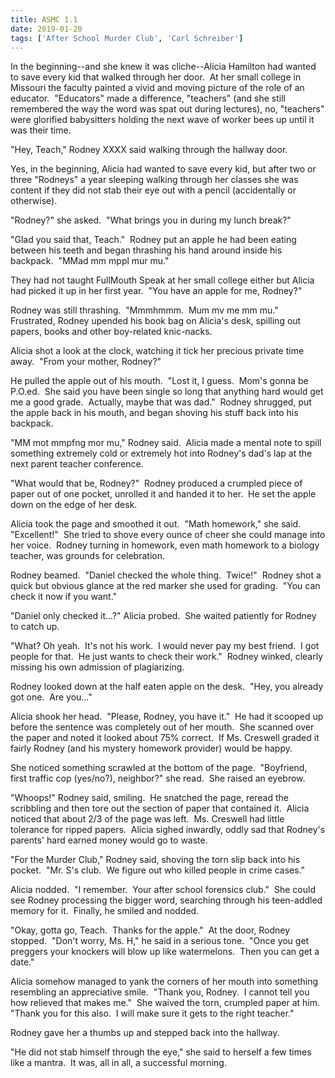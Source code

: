 ```yaml
---
title: ASMC 1.1
date: 2019-01-20
tags: ['After School Murder Club', 'Carl Schreiber']
---
```


In the beginning--and she knew it was cliche--Alicia Hamilton had wanted to save every kid that walked through her door.  At her small college in Missouri the faculty painted a vivid and moving picture of the role of an educator.  "Educators" made a difference, "teachers" (and she still remembered the way the word was spat out during lectures), no, "teachers" were glorified babysitters holding the next wave of worker bees up until it was their time.

"Hey, Teach," Rodney XXXX said walking through the hallway door.

Yes, in the beginning, Alicia had wanted to save every kid, but after two or three "Rodneys" a year sleeping walking through her classes she was content if they did not stab their eye out with a pencil (accidentally or otherwise).

"Rodney?" she asked.  "What brings you in during my lunch break?"

"Glad you said that, Teach."  Rodney put an apple he had been eating between his teeth and began thrashing his hand around inside his backpack.  "MMad mm mppl mur mu."

They had not taught FullMouth Speak at her small college either but Alicia had picked it up in her first year.  "You have an apple for me, Rodney?"

Rodney was still thrashing.  "Mmmhmmm.  Mum mv me mm mu."  Frustrated, Rodney upended his book bag on Alicia's desk, spilling out papers, books and other boy-related knic-nacks.

Alicia shot a look at the clock, watching it tick her precious private time away.  "From your mother, Rodney?"

He pulled the apple out of his mouth.  "Lost it, I guess.  Mom's gonna be P.O.ed.  She said you have been single so long that anything hard would get me a good grade.  Actually, maybe that was dad."  Rodney shrugged, put the apple back in his mouth, and began shoving his stuff back into his backpack.

"MM mot mmpfng mor mu," Rodney said.  Alicia made a mental note to spill something extremely cold or extremely hot into Rodney's dad's lap at the next parent teacher conference.

"What would that be, Rodney?"  Rodney produced a crumpled piece of paper out of one pocket, unrolled it and handed it to her.  He set the apple down on the edge of her desk.

Alicia took the page and smoothed it out.  "Math homework," she said.  "Excellent!"  She tried to shove every ounce of cheer she could manage into her voice.  Rodney turning in homework, even math homework to a biology teacher, was grounds for celebration.

Rodney beamed.  "Daniel checked the whole thing.  Twice!"  Rodney shot a quick but obvious glance at the red marker she used for grading.  "You can check it now if you want."

"Daniel only checked it...?" Alicia probed.  She waited patiently for Rodney to catch up.

"What? Oh yeah.  It's not his work.  I would never pay my best friend.  I got people for that.  He just wants to check their work."  Rodney winked, clearly missing his own admission of plagiarizing.

Rodney looked down at the half eaten apple on the desk.  "Hey, you already got one.  Are you..."

Alicia shook her head.  "Please, Rodney, you have it."  He had it scooped up before the sentence was completely out of her mouth.  She scanned over the paper and noted it looked about 75% correct.  If Ms. Creswell graded it fairly Rodney (and his mystery homework provider) would be happy.

She noticed something scrawled at the bottom of the page.  "Boyfriend, first traffic cop (yes/no?), neighbor?" she read.  She raised an eyebrow.

"Whoops!" Rodney said, smiling.  He snatched the page, reread the scribbling and then tore out the section of paper that contained it.  Alicia noticed that about 2/3 of the page was left.  Ms. Creswell had little tolerance for ripped papers.  Alicia sighed inwardly, oddly sad that Rodney's parents' hard earned money would go to waste.

"For the Murder Club," Rodney said, shoving the torn slip back into his pocket.  "Mr. S's club.  We figure out who killed people in crime cases."

Alicia nodded.  "I remember.  Your after school forensics club."  She could see Rodney processing the bigger word, searching through his teen-addled memory for it.  Finally, he smiled and nodded.

"Okay, gotta go, Teach.  Thanks for the apple."  At the door, Rodney stopped.  "Don't worry, Ms. H," he said in a serious tone.  "Once you get preggers your knockers will blow up like watermelons.  Then you can get a date."

Alicia somehow managed to yank the corners of her mouth into something resembling an appreciative smile.  "Thank you, Rodney.  I cannot tell you how relieved that makes me."  She waived the torn, crumpled paper at him.  "Thank you for this also.  I will make sure it gets to the right teacher."

Rodney gave her a thumbs up and stepped back into the hallway.

"He did not stab himself through the eye," she said to herself a few times like a mantra.  It was, all in all, a successful morning.
